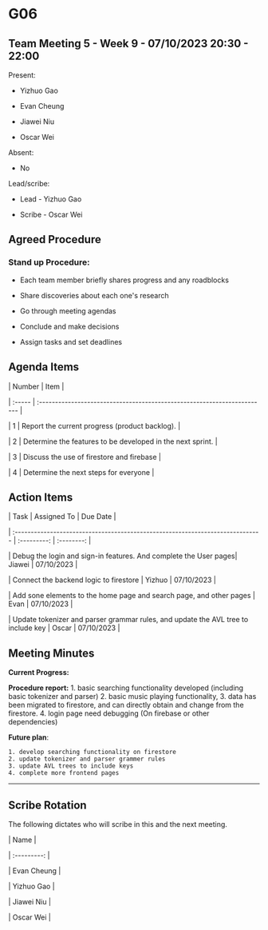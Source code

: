 # G06

  

## Team Meeting 5 - Week 9 - 07/10/2023 20:30 - 22:00

  

Present:

  

- Yizhuo Gao

- Evan Cheung

- Jiawei Niu

- Oscar Wei

  

Absent:

  

- No

  

Lead/scribe:

  

- Lead - Yizhuo Gao

- Scribe - Oscar Wei

  

## Agreed Procedure

  

### Stand up Procedure:

  

- Each team member briefly shares progress and any roadblocks

- Share discoveries about each one's research

- Go through meeting agendas

- Conclude and make decisions

- Assign tasks and set deadlines

  

## Agenda Items

  

| Number | Item |

| :----- | :----------------------------------------------------------------------- |

| 1 | Report the current progress (product backlog). |

| 2 | Determine the features to be developed in the next sprint. |

| 3 | Discuss the use of firestore and firebase |

| 4 | Determine the next steps for everyone |



  

## Action Items

  

| Task | Assigned To | Due Date |

| :----------------------------------------------------------------------------- | :---------: | :--------: |

| Debug the login and sign-in features. And complete the User pages| Jiawei | 07/10/2023 |

| Connect the backend logic to firestore | Yizhuo | 07/10/2023 |

| Add sone elements to the home page and search page, and other pages | Evan | 07/10/2023 |

| Update tokenizer and parser grammar rules, and update the AVL tree to include key  | Oscar | 07/10/2023 |

  

## Meeting Minutes

  
  

**Current Progress:**

  

**Procedure report:** 
	1. basic searching functionality developed (including basic tokenizer and parser)
	2. basic music playing functionality, 
	3. data has been migrated to firestore, and can directly obtain and change from the firestore.
	4. login page need debugging (On firebase or other dependencies)


**Future plan**:

	1. develop searching functionality on firestore
	2. update tokenizer and parser grammer rules
	3. update AVL trees to include keys
	4. complete more frontend pages



  

---

  

  

## Scribe Rotation

  

The following dictates who will scribe in this and the next meeting.

  

| Name |

| :---------: |

| Evan Cheung |

| Yizhuo Gao |

| Jiawei Niu |

| Oscar Wei |
